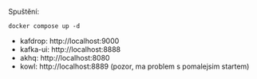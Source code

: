 Spuštění:


    docker compose up -d



* kafdrop:  http://localhost:9000
* kafka-ui: http://localhost:8888
* akhq:     http://localhost:8080
* kowl:     http://localhost:8889 (pozor, ma problem s pomalejsim startem)
